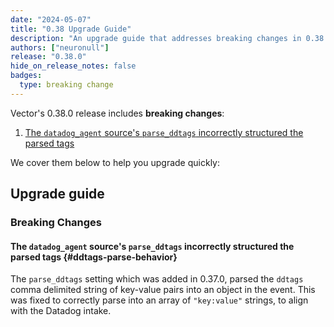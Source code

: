 ```yaml
---
date: "2024-05-07"
title: "0.38 Upgrade Guide"
description: "An upgrade guide that addresses breaking changes in 0.38.0"
authors: ["neuronull"]
release: "0.38.0"
hide_on_release_notes: false
badges:
  type: breaking change
---
```


Vector's 0.38.0 release includes **breaking changes**:

1. [The `datadog_agent` source's `parse_ddtags` incorrectly structured the parsed tags](#ddtags-parse-behavior)

We cover them below to help you upgrade quickly:

## Upgrade guide

### Breaking Changes

#### The `datadog_agent` source's `parse_ddtags` incorrectly structured the parsed tags {#ddtags-parse-behavior}

The `parse_ddtags` setting which was added in 0.37.0, parsed the `ddtags` comma delimited string of key-value pairs
into an object in the event. This was fixed to correctly parse into an array of `"key:value"` strings, to align
with the Datadog intake.
